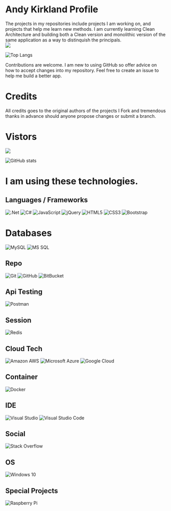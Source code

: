 # Andy Kirkland Profile


The projects in my repositories include projects I am working on, and projects that help me learn new methods. I am currently learning Clean Architecture and building both a Clean version and monolithic version of the same application as a way to distinquish the principals. 
<br />
<img src="https://img.shields.io/badge/Experience-20%20Years-yellow">

![Top Langs](https://github-readme-stats.vercel.app/api/top-langs/?username=levikirkland&theme=vision-friendly-dark)


Contributions are welcome. 
I am new to using GitHub so offer advice on how to accept changes into my repository. Feel free to create an issue to help me build a better app. 


# Credits
All credits goes to the original authors of the projects I Fork and tremendous thanks in advance should anyone propose changes or submit a branch.

# Vistors

![](https://visitor-badge.laobi.icu/badge?page_id=levikirkland)

![GitHub stats](https://github-readme-stats.vercel.app/api?username=levikirkland&show_icons=true&theme=vision-friendly-dark)

# I am using these technologies.
## Languages / Frameworks
![.Net](https://img.shields.io/badge/.NET-5C2D91?style=for-the-badge&logo=.net&logoColor=white)
![C#](https://img.shields.io/badge/c%23-%23239120.svg?style=for-the-badge&logo=c-sharp&logoColor=white)
![JavaScript](https://img.shields.io/badge/JavaScript-F7DF1E?style=for-the-badge&logo=javascript&logoColor=black)
![jQuery](https://img.shields.io/badge/jquery-%230769AD.svg?style=for-the-badge&logo=jquery&logoColor=white)
![HTML5](https://img.shields.io/badge/HTML5-E34F26?style=for-the-badge&logo=html5&logoColor=white)
![CSS3](https://img.shields.io/badge/CSS3-1572B6?style=for-the-badge&logo=css3&logoColor=white)
![Bootstrap](https://img.shields.io/badge/Bootstrap-563D7C?style=for-the-badge&logo=bootstrap&logoColor=white)

# Databases <br/>
![MySQL](https://img.shields.io/badge/MySQL-00000F?style=for-the-badge&logo=mysql&logoColor=white)
![MS SQL](https://img.shields.io/badge/Microsoft%20SQL%20Sever-CC2927?style=for-the-badge&logo=microsoft%20sql%20server&logoColor=white)

## Repo
![Git](https://img.shields.io/badge/-Git-black?style=flat-square&logo=git)
![GitHub](https://img.shields.io/badge/-GitHub-181717?style=flat-square&logo=github)
![BitBucket](https://img.shields.io/badge/-BitBucket-darkblue?style=flat-square&logo=bitbucket)

## Api Testing
![Postman](https://img.shields.io/badge/Postman-FF6C37?style=for-the-badge&logo=Postman&logoColor=white)

## Session 
![Redis](https://img.shields.io/badge/redis-%23DD0031.svg?&style=for-the-badge&logo=redis&logoColor=white)

## Cloud Tech
![Amazon AWS](https://img.shields.io/badge/Amazon_AWS-232F3E?style=for-the-badge&logo=amazon-aws&logoColor=white)
![Microsoft Azure](https://img.shields.io/badge/microsoft%20azure-0089D6?style=for-the-badge&logo=microsoft-azure&logoColor=white)
![Google Cloud](https://img.shields.io/badge/Google_Cloud-4285F4?style=for-the-badge&logo=google-cloud&logoColor=white)

## Container
![Docker](https://img.shields.io/badge/Docker-2CA5E0?style=for-the-badge&logo=docker&logoColor=white)

## IDE
![Visual Studio](https://img.shields.io/badge/VisualStudio-5C2D91.svg?style=for-the-badge&logo=visual-studio&logoColor=white)
![Visual Studio Code](https://img.shields.io/badge/VisualStudioCode-0078d7.svg?style=for-the-badge&logo=visual-studio-code&logoColor=white)

## Social
![Stack Overflow](https://img.shields.io/badge/-Stackoverflow-FE7A16?style=for-the-badge&logo=stack-overflow&logoColor=white)

## OS
![Windows 10](https://img.shields.io/badge/Windows-0078D6?style=for-the-badge&logo=windows&logoColor=white)

## Special Projects
![Raspberry Pi](https://img.shields.io/badge/RASPBERRY%20PI-C51A4A.svg?&style=for-the-badge&logo=raspberry%20pi&logoColor=white)
